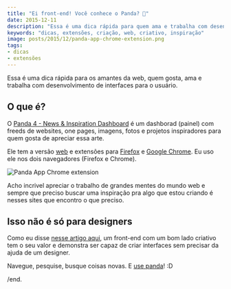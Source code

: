 ```yaml
---
title: "Ei front-end! Você conhece o Panda? 🐼"
date: 2015-12-11
description: "Essa é uma dica rápida para quem ama e trabalha com desenvolvimento de interfaces para o usuário"
keywords: "dicas, extensões, criação, web, criativo, inspiração"
image: posts/2015/12/panda-app-chrome-extension.png
tags:
- dicas
- extensões
---
```


Essa é uma dica rápida para os amantes da web, quem gosta, ama e trabalha com desenvolvimento de interfaces para o usuário.

## O que é?

O [Panda 4 - News & Inspiration Dashboard](http://usepanda.com/) é um dashborad (painel) com freeds de websites, one pages, imagens, fotos e projetos inspiradores para quem gosta de apreciar essa arte.

Ele tem a versão [web](http://usepanda.com/app/) e extensões para [Firefox](https://addons.mozilla.org/en-US/firefox/addon/panda-daily-news/) e [Google Chrome](https://chrome.google.com/webstore/detail/panda-4-news-inspiration/haafibkemckmbknhfkiiniobjpgkebko). Eu uso ele nos dois navegadores (Firefox e Chrome).

<div class="image">
  <img src="/images/posts/2015/12/panda-app-chrome-extension.png" alt="Panda App Chrome extension"/>
</div>

Acho incrivel apreciar o trabalho de grandes mentes do mundo web e sempre que preciso buscar uma inspiração pra algo que estou criando é nesses sites que encontro o que preciso.

## Isso não é só para designers

Como eu disse [nesse artigo aqui](/nao-seja-apenas-um-recortador-de-psd), um front-end com um bom lado criativo tem o seu valor e demonstra ser capaz de criar interfaces sem precisar da ajuda de um designer.

Navegue, pesquise, busque coisas novas. E [use panda](http://usepanda.com/)! :D

/end.
